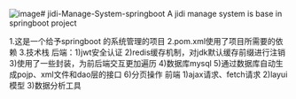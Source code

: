 ![image](https://github.com/learnfortime/jidi-Manage-System-springboot/assets/119491153/af28ff8e-ddef-4ffd-a7d2-aa9b7c58fea5)# jidi-Manage-System-springboot
A jidi manage system is base in springboot project

1.这是一个给予springboot 的系统管理的项目
2.pom.xml使用了项目所需要的依赖
3.技术栈
    后端：1)jwt安全认证
          2)redis缓存机制，对jdk默认缓存前缀进行注销
          3)使用了一些封装，为前后端交互更加遍历
          4)数据库mysql
          5)通过数据库自动生成pojp、xml文件和dao层的接口
          6)分页操作
    前端
          1)ajax请求、fetch请求
          2)layui模型
          3)数据分析工具

